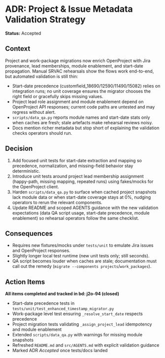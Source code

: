 # ADR: Project & Issue Metadata Validation Strategy

**Status:** Accepted

## Context

Project and work-package migrations now enrich OpenProject with Jira provenance, lead memberships, module enablement, and start-date propagation. Manual SRVAC rehearsals show the flows work end-to-end, but automated validation is still thin:

- Start-date precedence (customfield_18690/12590/11490/15082) relies on integration runs; no unit coverage ensures the migrator chooses the right field or gracefully skips missing values.
- Project lead role assignment and module enablement depend on OpenProject API responses; current code paths are untested and may regress without alert.
- `scripts/data_qa.py` reports module names and start-date stats only when caches are fresh; stale artefacts make rehearsal reviews noisy.
- Docs mention richer metadata but stop short of explaining the validation checks operators should run.

## Decision

1. Add focused unit tests for start-date extraction and mapping so precedence, normalization, and missing-field behavior stay deterministic.
2. Introduce unit tests around project lead membership assignment (happy-path, missing mapping, repeated runs) using fakes/mocks for the OpenProject client.
3. Harden `scripts/data_qa.py` to surface when cached project snapshots lack module data or when start-date coverage stays at 0%, nudging operators to rerun the relevant components.
4. Update README and scoped AGENTS guidance with the new validation expectations (data QA script usage, start-date precedence, module enablement) so rehearsal operators follow the same checklist.

## Consequences

- Requires new fixtures/mocks under `tests/unit` to emulate Jira issues and OpenProject responses.
- Slightly longer local test runtime (new unit tests only; still seconds).
- QA script becomes louder when caches are stale; documentation must call out the remedy (`migrate --components projects`/`work_packages`).

## Action Items

**All items completed and tracked in bd: j2o-94 (closed)**

- Start-date precedence tests in `tests/unit/test_enhanced_timestamp_migrator.py`
- Work-package level test ensuring `_resolve_start_date` respects precedence
- Project migration tests validating `_assign_project_lead` idempotency and module enablement
- Extended `scripts/data_qa.py` with warnings for missing module snapshots
- Refreshed `README.md` and `src/AGENTS.md` with explicit validation guidance
- Marked ADR *Accepted* once tests/docs landed
